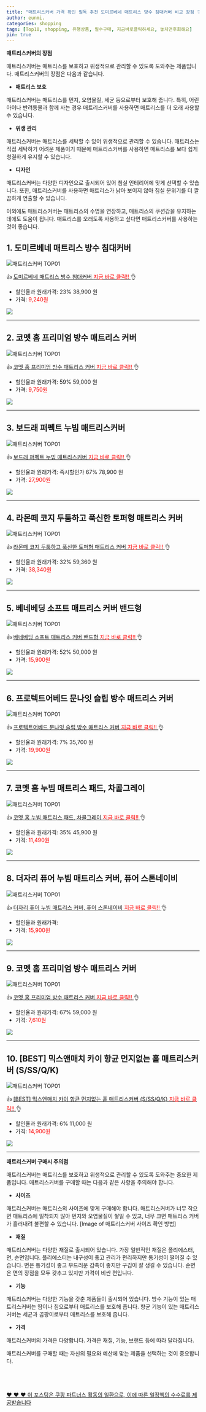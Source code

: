 ```yaml
---
title: "매트리스커버 가격 확인 필독 추천 도미르베네 매트리스 방수 침대커버 비교 장점 구매가이드"
author: eunmi.
categories: shopping
tags: [Top10, shopping, 유행상품, 필수구매, 지금바로클릭하세요, 놓치면후회해요]
pin: true
---
```

**매트리스커버의 장점**

매트리스커버는 매트리스를 보호하고 위생적으로 관리할 수 있도록 도와주는 제품입니다. 매트리스커버의 장점은 다음과 같습니다.

* **매트리스 보호**

매트리스커버는 매트리스를 먼지, 오염물질, 세균 등으로부터 보호해 줍니다. 특히, 어린아이나 반려동물과 함께 사는 경우 매트리스커버를 사용하면 매트리스를 더 오래 사용할 수 있습니다.

* **위생 관리**

매트리스커버는 매트리스를 세탁할 수 있어 위생적으로 관리할 수 있습니다. 매트리스는 직접 세탁하기 어려운 제품이기 때문에 매트리스커버를 사용하면 매트리스를 보다 쉽게 청결하게 유지할 수 있습니다.

* **디자인**

매트리스커버는 다양한 디자인으로 출시되어 있어 침실 인테리어에 맞게 선택할 수 있습니다. 또한, 매트리스커버를 사용하면 매트리스가 낡아 보이지 않아 침실 분위기를 더 깔끔하게 연출할 수 있습니다.

이외에도 매트리스커버는 매트리스의 수명을 연장하고, 매트리스의 쿠션감을 유지하는 데에도 도움이 됩니다. 매트리스를 오래도록 사용하고 싶다면 매트리스커버를 사용하는 것이 좋습니다.

   

## 1. 도미르베네 매트리스 방수 침대커버

![매트리스커버 TOP01](https://thumbnail9.coupangcdn.com/thumbnails/remote/230x230ex/image/vendor_inventory/8e68/10e610081ea104fa2d9283f10dd69fd52aa5943426cbb48631e0205bfdee.jpg)


👍 [도미르베네 매트리스 방수 침대커버 <font color=red> 지금 바로 클릭!! </font> ](https://link.coupang.com/re/AFFSDP?lptag=AF3617701&subid=GithubCoopas&pageKey=6155361088&traceid=V0-153&itemId=20143827789&vendorItemId=87237143750) 👌 


- 할인율과 원래가격: 23%  38,900   원
- 가격: <span style='color:red'>9,240원</span>

[![](/discount_price.png)](https://link.coupang.com/re/AFFSDP?lptag=AF3617701&subid=GithubCoopas&pageKey=6155361088&traceid=V0-153&itemId=20143827789&vendorItemId=87237143750)

---


   

## 2. 코멧 홈 프리미엄 방수 매트리스 커버

![매트리스커버 TOP01](https://thumbnail9.coupangcdn.com/thumbnails/remote/230x230ex/image/retail/images/681471480754163-47bfbfd0-2064-4dc8-b2a8-fe6052d891c8.jpg)


👍 [코멧 홈 프리미엄 방수 매트리스 커버 <font color=red> 지금 바로 클릭!! </font> ](https://link.coupang.com/re/AFFSDP?lptag=AF3617701&subid=GithubCoopas&pageKey=1074277210&traceid=V0-153&itemId=2023718449&vendorItemId=70023351795) 👌 


- 할인율과 원래가격: 59%  59,000   원
- 가격: <span style='color:red'>9,750원</span>

[![](/discount_price.png)](https://link.coupang.com/re/AFFSDP?lptag=AF3617701&subid=GithubCoopas&pageKey=1074277210&traceid=V0-153&itemId=2023718449&vendorItemId=70023351795)

---


   

## 3. 보드래 퍼펙트 누빔 매트리스커버

![매트리스커버 TOP01](https://thumbnail8.coupangcdn.com/thumbnails/remote/230x230ex/image/retail/images/376388842722582-31eafa85-aea8-4149-aa5b-3e4643ff1c66.jpg)


👍 [보드래 퍼펙트 누빔 매트리스커버 <font color=red> 지금 바로 클릭!! </font> ](https://link.coupang.com/re/AFFSDP?lptag=AF3617701&subid=GithubCoopas&pageKey=40721806&traceid=V0-153&itemId=148953983&vendorItemId=3337738934) 👌 


- 할인율과 원래가격: 즉시할인가 67%  78,900   원
- 가격: <span style='color:red'>27,900원</span>

[![](/discount_price.png)](https://link.coupang.com/re/AFFSDP?lptag=AF3617701&subid=GithubCoopas&pageKey=40721806&traceid=V0-153&itemId=148953983&vendorItemId=3337738934)

---


   

## 4. 라몬떼 코지 두툼하고 푹신한 토퍼형 매트리스 커버

![매트리스커버 TOP01](https://thumbnail6.coupangcdn.com/thumbnails/remote/230x230ex/image/retail/images/6857181760458111-4dcf2882-cc6c-4889-a52b-51d3f845f8cd.jpg)


👍 [라몬떼 코지 두툼하고 푹신한 토퍼형 매트리스 커버 <font color=red> 지금 바로 클릭!! </font> ](https://link.coupang.com/re/AFFSDP?lptag=AF3617701&subid=GithubCoopas&pageKey=6397767513&traceid=V0-153&itemId=13668057538&vendorItemId=80920151709) 👌 


- 할인율과 원래가격: 32%  59,360   원
- 가격: <span style='color:red'>38,340원</span>

[![](/discount_price.png)](https://link.coupang.com/re/AFFSDP?lptag=AF3617701&subid=GithubCoopas&pageKey=6397767513&traceid=V0-153&itemId=13668057538&vendorItemId=80920151709)

---


   

## 5. 베네베딩 소프트 매트리스 커버 밴드형

![매트리스커버 TOP01](https://thumbnail7.coupangcdn.com/thumbnails/remote/230x230ex/image/retail/images/2352162481529855-b01e7940-2d01-421e-84e9-333163be690a.jpg)


👍 [베네베딩 소프트 매트리스 커버 밴드형 <font color=red> 지금 바로 클릭!! </font> ](https://link.coupang.com/re/AFFSDP?lptag=AF3617701&subid=GithubCoopas&pageKey=4605032130&traceid=V0-153&itemId=5684580621&vendorItemId=72983446295) 👌 


- 할인율과 원래가격: 52%  50,000   원
- 가격: <span style='color:red'>15,900원</span>

[![](/discount_price.png)](https://link.coupang.com/re/AFFSDP?lptag=AF3617701&subid=GithubCoopas&pageKey=4605032130&traceid=V0-153&itemId=5684580621&vendorItemId=72983446295)

---


   

## 6. 프로텍트어베드 문나잇 슬립 방수 매트리스 커버

![매트리스커버 TOP01](https://thumbnail9.coupangcdn.com/thumbnails/remote/230x230ex/image/retail/images/895869958268666-bf502ebb-3452-4274-b4d0-8ab3f03fa6cf.jpg)


👍 [프로텍트어베드 문나잇 슬립 방수 매트리스 커버 <font color=red> 지금 바로 클릭!! </font> ](https://link.coupang.com/re/AFFSDP?lptag=AF3617701&subid=GithubCoopas&pageKey=6122157152&traceid=V0-153&itemId=17655207140&vendorItemId=84820752269) 👌 


- 할인율과 원래가격: 7%  35,700   원
- 가격: <span style='color:red'>19,900원</span>

[![](/discount_price.png)](https://link.coupang.com/re/AFFSDP?lptag=AF3617701&subid=GithubCoopas&pageKey=6122157152&traceid=V0-153&itemId=17655207140&vendorItemId=84820752269)

---


   

## 7. 코멧 홈 누빔 매트리스 패드, 차콜그레이

![매트리스커버 TOP01](https://thumbnail8.coupangcdn.com/thumbnails/remote/230x230ex/image/retail/images/3736015277285799-80884a24-2f78-4bc5-a9f8-abd9f310516d.jpg)


👍 [코멧 홈 누빔 매트리스 패드, 차콜그레이 <font color=red> 지금 바로 클릭!! </font> ](https://link.coupang.com/re/AFFSDP?lptag=AF3617701&subid=GithubCoopas&pageKey=6614665201&traceid=V0-153&itemId=15014094525&vendorItemId=82236856536) 👌 


- 할인율과 원래가격: 35%  45,900   원
- 가격: <span style='color:red'>11,490원</span>

[![](/discount_price.png)](https://link.coupang.com/re/AFFSDP?lptag=AF3617701&subid=GithubCoopas&pageKey=6614665201&traceid=V0-153&itemId=15014094525&vendorItemId=82236856536)

---


   

## 8. 더자리 퓨어 누빔 매트리스 커버, 퓨어 스톤네이비

![매트리스커버 TOP01](https://thumbnail9.coupangcdn.com/thumbnails/remote/230x230ex/image/retail/images/2846302258764392-20301ccb-f31e-4543-8a3c-eda484fe5b82.jpg)


👍 [더자리 퓨어 누빔 매트리스 커버, 퓨어 스톤네이비 <font color=red> 지금 바로 클릭!! </font> ](https://link.coupang.com/re/AFFSDP?lptag=AF3617701&subid=GithubCoopas&pageKey=1486712017&traceid=V0-153&itemId=13296701020&vendorItemId=80554069578) 👌 


- 할인율과 원래가격: 
- 가격: <span style='color:red'>15,900원</span>

[![](/discount_price.png)](https://link.coupang.com/re/AFFSDP?lptag=AF3617701&subid=GithubCoopas&pageKey=1486712017&traceid=V0-153&itemId=13296701020&vendorItemId=80554069578)

---


   

## 9. 코멧 홈 프리미엄 방수 매트리스 커버

![매트리스커버 TOP01](https://thumbnail10.coupangcdn.com/thumbnails/remote/230x230ex/image/retail/images/4538533052254496-5bd05dae-072e-42cb-8a71-5e27cda43cb7.jpg)


👍 [코멧 홈 프리미엄 방수 매트리스 커버 <font color=red> 지금 바로 클릭!! </font> ](https://link.coupang.com/re/AFFSDP?lptag=AF3617701&subid=GithubCoopas&pageKey=1074277210&traceid=V0-153&itemId=18204851910&vendorItemId=85353188707) 👌 


- 할인율과 원래가격: 67%  59,000   원
- 가격: <span style='color:red'>7,610원</span>

[![](/discount_price.png)](https://link.coupang.com/re/AFFSDP?lptag=AF3617701&subid=GithubCoopas&pageKey=1074277210&traceid=V0-153&itemId=18204851910&vendorItemId=85353188707)

---


   

## 10. [BEST] 믹스앤매치 카이 항균 먼지없는 홑 매트리스커버 (S/SS/Q/K)

![매트리스커버 TOP01](https://thumbnail10.coupangcdn.com/thumbnails/remote/230x230ex/image/vendor_inventory/49ea/208136a0508ea30c781467db23afbc4ec847903d032cd46a33cc127e82ed.jpg)


👍 [[BEST] 믹스앤매치 카이 항균 먼지없는 홑 매트리스커버 (S/SS/Q/K) <font color=red> 지금 바로 클릭!! </font> ](https://link.coupang.com/re/AFFSDP?lptag=AF3617701&subid=GithubCoopas&pageKey=7166906382&traceid=V0-153&itemId=18047508924&vendorItemId=84836893353) 👌 


- 할인율과 원래가격: 6%  11,000   원
- 가격: <span style='color:red'>14,900원</span>

[![](/discount_price.png)](https://link.coupang.com/re/AFFSDP?lptag=AF3617701&subid=GithubCoopas&pageKey=7166906382&traceid=V0-153&itemId=18047508924&vendorItemId=84836893353)

---
**매트리스커버 구매시 주의점**

매트리스커버는 매트리스를 보호하고 위생적으로 관리할 수 있도록 도와주는 중요한 제품입니다. 매트리스커버를 구매할 때는 다음과 같은 사항을 주의해야 합니다.

* **사이즈**

매트리스커버는 매트리스의 사이즈에 맞게 구매해야 합니다. 매트리스커버가 너무 작으면 매트리스에 밀착되지 않아 먼지와 오염물질이 쌓일 수 있고, 너무 크면 매트리스 커버가 흘러내려 불편할 수 있습니다.
[Image of 매트리스커버 사이즈 확인 방법]

* **재질**

매트리스커버는 다양한 재질로 출시되어 있습니다. 가장 일반적인 재질은 폴리에스터, 면, 순면입니다. 폴리에스터는 내구성이 좋고 관리가 편리하지만 통기성이 떨어질 수 있습니다. 면은 통기성이 좋고 부드러운 감촉이 좋지만 구김이 잘 생길 수 있습니다. 순면은 면의 장점을 모두 갖추고 있지만 가격이 비싼 편입니다.

* **기능**

매트리스커버는 다양한 기능을 갖춘 제품들이 출시되어 있습니다. 방수 기능이 있는 매트리스커버는 땀이나 침으로부터 매트리스를 보호해 줍니다. 항균 기능이 있는 매트리스커버는 세균과 곰팡이로부터 매트리스를 보호해 줍니다.

* **가격**

매트리스커버의 가격은 다양합니다. 가격은 재질, 기능, 브랜드 등에 따라 달라집니다.

매트리스커버를 구매할 때는 자신의 필요와 예산에 맞는 제품을 선택하는 것이 중요합니다.<br><br><br><br><br> [ ❤ ❤ ❤ 이 포스팅은 쿠팡 파트너스 활동의 일환으로, 이에 따른 일정액의 수수료를 제공받습니다](https://link.coupang.com/a/bcEFyh)